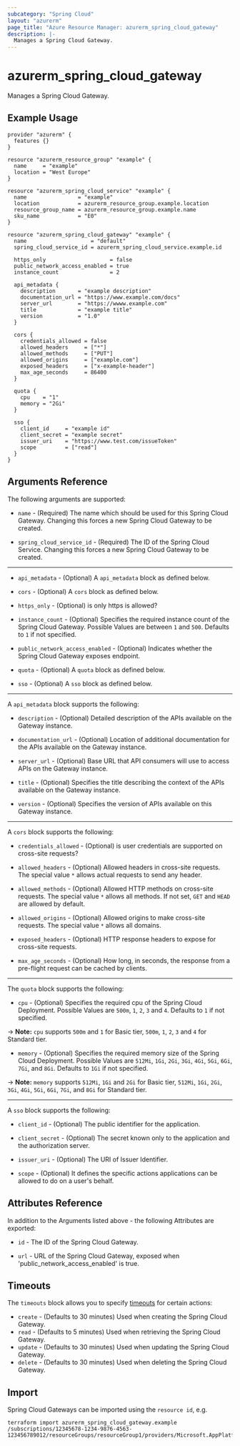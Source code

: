 ```yaml
---
subcategory: "Spring Cloud"
layout: "azurerm"
page_title: "Azure Resource Manager: azurerm_spring_cloud_gateway"
description: |-
  Manages a Spring Cloud Gateway.
---
```


# azurerm_spring_cloud_gateway

Manages a Spring Cloud Gateway.

## Example Usage

```hcl
provider "azurerm" {
  features {}
}

resource "azurerm_resource_group" "example" {
  name     = "example"
  location = "West Europe"
}

resource "azurerm_spring_cloud_service" "example" {
  name                = "example"
  location            = azurerm_resource_group.example.location
  resource_group_name = azurerm_resource_group.example.name
  sku_name            = "E0"
}

resource "azurerm_spring_cloud_gateway" "example" {
  name                    = "default"
  spring_cloud_service_id = azurerm_spring_cloud_service.example.id

  https_only                    = false
  public_network_access_enabled = true
  instance_count                = 2

  api_metadata {
    description       = "example description"
    documentation_url = "https://www.example.com/docs"
    server_url        = "https://wwww.example.com"
    title             = "example title"
    version           = "1.0"
  }

  cors {
    credentials_allowed = false
    allowed_headers     = ["*"]
    allowed_methods     = ["PUT"]
    allowed_origins     = ["example.com"]
    exposed_headers     = ["x-example-header"]
    max_age_seconds     = 86400
  }

  quota {
    cpu    = "1"
    memory = "2Gi"
  }

  sso {
    client_id     = "example id"
    client_secret = "example secret"
    issuer_uri    = "https://www.test.com/issueToken"
    scope         = ["read"]
  }
}
```

## Arguments Reference

The following arguments are supported:

* `name` - (Required) The name which should be used for this Spring Cloud Gateway. Changing this forces a new Spring Cloud Gateway to be created.

* `spring_cloud_service_id` - (Required) The ID of the Spring Cloud Service. Changing this forces a new Spring Cloud Gateway to be created.

---

* `api_metadata` - (Optional) A `api_metadata` block as defined below.

* `cors` - (Optional) A `cors` block as defined below.

* `https_only` - (Optional) is only https is allowed?

* `instance_count` - (Optional) Specifies the required instance count of the Spring Cloud Gateway. Possible Values are between `1` and `500`. Defaults to `1` if not specified.

* `public_network_access_enabled` - (Optional) Indicates whether the Spring Cloud Gateway exposes endpoint.

* `quota` - (Optional) A `quota` block as defined below.

* `sso` - (Optional) A `sso` block as defined below.

---

A `api_metadata` block supports the following:

* `description` - (Optional) Detailed description of the APIs available on the Gateway instance.

* `documentation_url` - (Optional) Location of additional documentation for the APIs available on the Gateway instance.

* `server_url` - (Optional) Base URL that API consumers will use to access APIs on the Gateway instance.

* `title` - (Optional) Specifies the title describing the context of the APIs available on the Gateway instance.

* `version` - (Optional) Specifies the version of APIs available on this Gateway instance.

---

A `cors` block supports the following:

* `credentials_allowed` - (Optional) is user credentials are supported on cross-site requests?

* `allowed_headers` - (Optional) Allowed headers in cross-site requests. The special value `*` allows actual requests to send any header.

* `allowed_methods` - (Optional) Allowed HTTP methods on cross-site requests. The special value `*` allows all methods. If not set, `GET` and `HEAD` are allowed by default.

* `allowed_origins` - (Optional) Allowed origins to make cross-site requests. The special value `*` allows all domains.

* `exposed_headers` - (Optional) HTTP response headers to expose for cross-site requests.

* `max_age_seconds` - (Optional) How long, in seconds, the response from a pre-flight request can be cached by clients.

---

The `quota` block supports the following:

* `cpu` - (Optional) Specifies the required cpu of the Spring Cloud Deployment. Possible Values are `500m`, `1`, `2`, `3` and `4`. Defaults to `1` if not specified.

-> **Note:** `cpu` supports `500m` and `1` for Basic tier, `500m`, `1`, `2`, `3` and `4` for Standard tier.

* `memory` - (Optional) Specifies the required memory size of the Spring Cloud Deployment. Possible Values are `512Mi`, `1Gi`, `2Gi`, `3Gi`, `4Gi`, `5Gi`, `6Gi`, `7Gi`, and `8Gi`. Defaults to `1Gi` if not specified.

-> **Note:** `memory` supports `512Mi`, `1Gi` and `2Gi` for Basic tier, `512Mi`, `1Gi`, `2Gi`, `3Gi`, `4Gi`, `5Gi`, `6Gi`, `7Gi`, and `8Gi` for Standard tier.

---

A `sso` block supports the following:

* `client_id` - (Optional) The public identifier for the application.

* `client_secret` - (Optional) The secret known only to the application and the authorization server.

* `issuer_uri` - (Optional) The URI of Issuer Identifier.

* `scope` - (Optional) It defines the specific actions applications can be allowed to do on a user's behalf.

## Attributes Reference

In addition to the Arguments listed above - the following Attributes are exported: 

* `id` - The ID of the Spring Cloud Gateway.

* `url` - URL of the Spring Cloud Gateway, exposed when 'public_network_access_enabled' is true.

## Timeouts

The `timeouts` block allows you to specify [timeouts](https://www.terraform.io/language/resources/syntax#operation-timeouts) for certain actions:

* `create` - (Defaults to 30 minutes) Used when creating the Spring Cloud Gateway.
* `read` - (Defaults to 5 minutes) Used when retrieving the Spring Cloud Gateway.
* `update` - (Defaults to 30 minutes) Used when updating the Spring Cloud Gateway.
* `delete` - (Defaults to 30 minutes) Used when deleting the Spring Cloud Gateway.

## Import

Spring Cloud Gateways can be imported using the `resource id`, e.g.

```shell
terraform import azurerm_spring_cloud_gateway.example /subscriptions/12345678-1234-9876-4563-123456789012/resourceGroups/resourceGroup1/providers/Microsoft.AppPlatform/Spring/service1/gateways/gateway1
```

